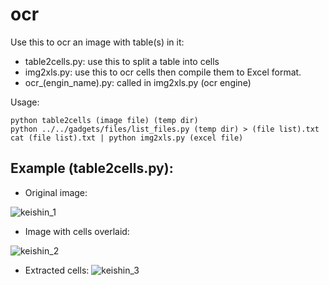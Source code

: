# ocr

Use this to ocr an image with table(s) in it:
+ table2cells.py: use this to split a table into cells
+ img2xls.py: use this to ocr cells then compile them to Excel format.
+ ocr_(engin_name).py: called in img2xls.py (ocr engine)

Usage:
```
python table2cells (image file) (temp dir)
python ../../gadgets/files/list_files.py (temp dir) > (file list).txt
cat (file list).txt | python img2xls.py (excel file)
```

## Example (table2cells.py):
* Original image:

![keishin_1](https://user-images.githubusercontent.com/87534698/227750513-778bfb03-75be-42d0-ba1e-6de9eb8bbde1.png)

* Image with cells overlaid:

![keishin_2](https://user-images.githubusercontent.com/87534698/227750521-a9f27df7-ee22-4a18-b2d0-010a74f589b4.png)

* Extracted cells:
![keishin_3](https://user-images.githubusercontent.com/87534698/227750524-43d0da39-b33c-42f5-81e0-e74459173639.png)
